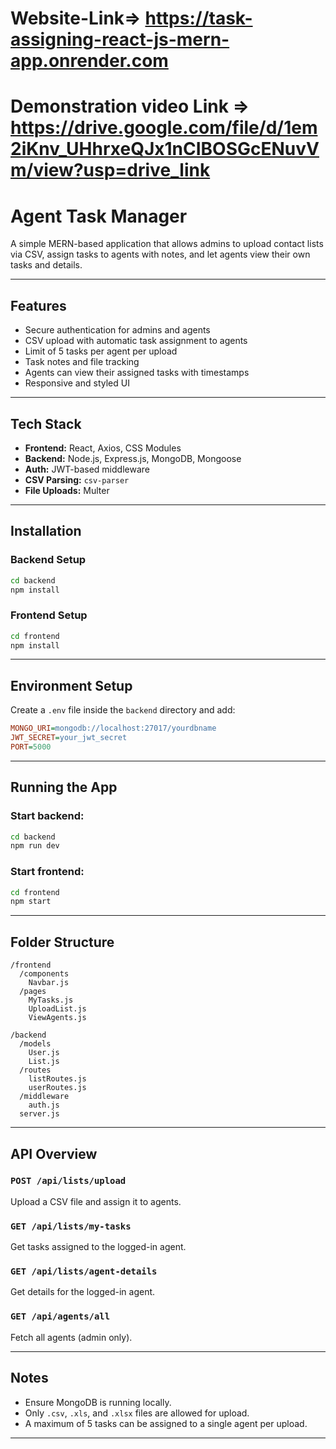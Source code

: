 # Website-Link=> https://task-assigning-react-js-mern-app.onrender.com
#  Demonstration video Link => https://drive.google.com/file/d/1em2iKnv_UHhrxeQJx1nCIBOSGcENuvVm/view?usp=drive_link

#  Agent Task Manager

A simple MERN-based application that allows admins to upload contact lists via CSV, assign tasks to agents with notes, and let agents view their own tasks and details.

---

##  Features

-  Secure authentication for admins and agents
-  CSV upload with automatic task assignment to agents
-  Limit of 5 tasks per agent per upload
-  Task notes and file tracking
-  Agents can view their assigned tasks with timestamps
-  Responsive and styled UI

---

##  Tech Stack

- **Frontend:** React, Axios, CSS Modules
- **Backend:** Node.js, Express.js, MongoDB, Mongoose
- **Auth:** JWT-based middleware
- **CSV Parsing:** `csv-parser`
- **File Uploads:** Multer

---

##  Installation

###  Backend Setup

```bash
cd backend
npm install
```

###  Frontend Setup

```bash
cd frontend
npm install
```

---

##  Environment Setup

Create a `.env` file inside the `backend` directory and add:

```ini
MONGO_URI=mongodb://localhost:27017/yourdbname
JWT_SECRET=your_jwt_secret
PORT=5000
```

---

##  Running the App

### Start backend:

```bash
cd backend
npm run dev
```

### Start frontend:

```bash
cd frontend
npm start
```

---

##  Folder Structure

```
/frontend
  /components
    Navbar.js
  /pages
    MyTasks.js
    UploadList.js
    ViewAgents.js

/backend
  /models
    User.js
    List.js
  /routes
    listRoutes.js
    userRoutes.js
  /middleware
    auth.js
  server.js
```

---

##  API Overview

### `POST /api/lists/upload`
Upload a CSV file and assign it to agents.

### `GET /api/lists/my-tasks`
Get tasks assigned to the logged-in agent.

### `GET /api/lists/agent-details`
Get details for the logged-in agent.

### `GET /api/agents/all`
Fetch all agents (admin only).

---

##  Notes

- Ensure MongoDB is running locally.
- Only `.csv`, `.xls`, and `.xlsx` files are allowed for upload.
- A maximum of 5 tasks can be assigned to a single agent per upload.

---

